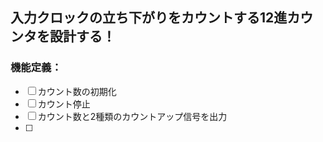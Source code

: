 ## 入力クロックの立ち下がりをカウントする12進カウンタを設計する！

### 機能定義：
- [ ] カウント数の初期化
- [ ] カウント停止
- [ ] カウント数と2種類のカウントアップ信号を出力
- [ ] 

